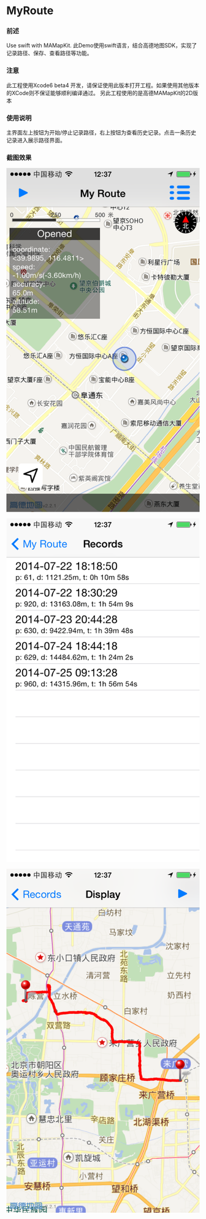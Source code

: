 MyRoute
=======

### 前述

Use swift with MAMapKit.
此Demo使用swift语言，结合高德地图SDK，实现了记录路径、保存、查看路径等功能。

### 注意

此工程使用Xcode6 beta4 开发，请保证使用此版本打开工程。如果使用其他版本的XCode则不保证能够顺利编译通过。
另此工程使用的是高德MAMapKit的2D版本

### 使用说明

主界面左上按钮为开始/停止记录路径，右上按钮为查看历史记录。点击一条历史记录进入展示路径界面。

### 截图效果

![main](snapshots/IMG_0409.PNG)

![history](snapshots/IMG_0410.PNG)

![replay](snapshots/IMG_0411.PNG)
